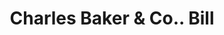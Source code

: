 ---
doi: 10.7916/D8GJ0W13
date_other: '1890'
date_other_textual: '1890'
form: printed ephemera
genre:
- Invoices
name:
- Charles Baker & Co.
object_in_context_url: https://biggert.cul.columbia.edu/items/view/ave_biggert_00521
subject_hierarchical_geographic:
- Worcester, Massachusetts, United States
subject_name:
- Charles Baker & Co.
title: Charles Baker & Co.. Bill
sort_title: Charles Baker & Co.. Bill
call_number: ave_biggert_00521
coordinates:
- 42.266666666666666,-71.8
pid: ave_biggert_00521
identifiers: ave_biggert_00521
thumbnail: https://derivativo-1.library.columbia.edu/iiif/2/ldpd:343686/full/!256,256/0/native.jpg
permalink: /biggert/ave_biggert_00521/
layout: iiif-image-page
---